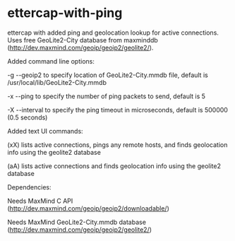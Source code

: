 ettercap-with-ping
==================

ettercap with added ping and geolocation lookup for active connections. Uses free GeoLite2-City database from maxminddb (http://dev.maxmind.com/geoip/geoip2/geolite2/).

Added command line options:

-g --geoip2 <file>   to specify location of GeoLite2-City.mmdb file, default is /usr/local/lib/GeoLite2-City.mmdb

-x --ping <count>    to specify the number of ping packets to send, default is 5

-X --interval <usec> to specify the ping timeout in microseconds, default is 500000 (0.5 seconds)


Added text UI commands:

(xX) lists active connections, pings any remote hosts, and finds geolocation info using the geolite2 database

(aA) lists active connections and finds geolocation info using the geolite2 database


Dependencies:

Needs MaxMind C API (http://dev.maxmind.com/geoip/geoip2/downloadable/)

Needs MaxMind GeoLite2-City.mmdb database (http://dev.maxmind.com/geoip/geoip2/geolite2/)

